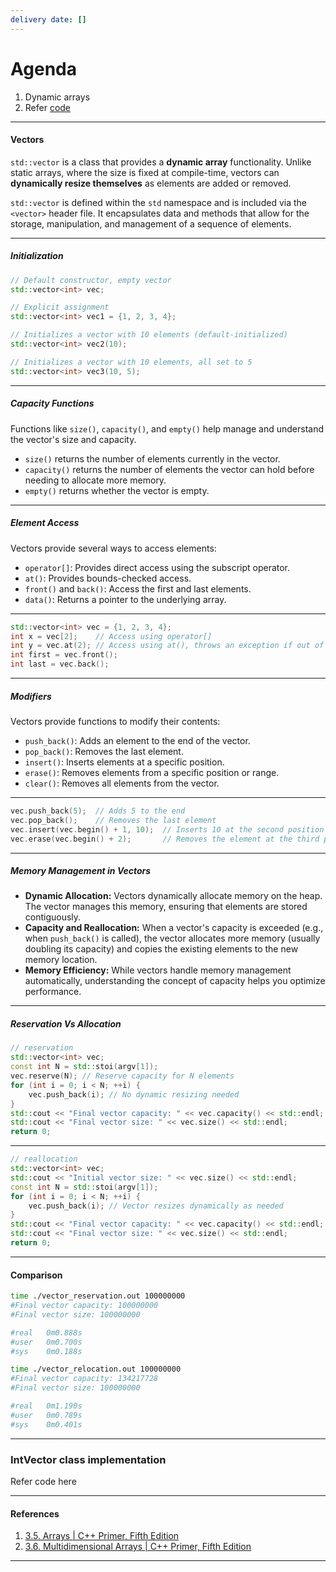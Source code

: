 ```yaml
---
delivery date: []
---
```

# Agenda
1. Dynamic arrays
2. Refer [code](code/lecture_13b)
---
#### Vectors
`std::vector` is a class that provides a **dynamic array** functionality. Unlike static arrays, where the size is fixed at compile-time, vectors can **dynamically resize themselves** as elements are added or removed.

`std::vector` is defined within the `std` namespace and is included via the `<vector>` header file. It encapsulates data and methods that allow for the storage, manipulation, and management of a sequence of elements.

---
##### Initialization
```c++
// Default constructor, empty vector
std::vector<int> vec;

// Explicit assignment
std::vector<int> vec1 = {1, 2, 3, 4};

// Initializes a vector with 10 elements (default-initialized)
std::vector<int> vec2(10);

// Initializes a vector with 10 elements, all set to 5
std::vector<int> vec3(10, 5);
```
---
##### Capacity Functions
Functions like `size()`, `capacity()`, and `empty()` help manage and understand the vector's size and capacity.

- `size()` returns the number of elements currently in the vector.
- `capacity()` returns the number of elements the vector can hold before needing to allocate more memory.
- `empty()` returns whether the vector is empty.
---

#####  Element Access 

Vectors provide several ways to access elements:
- `operator[]`: Provides direct access using the subscript operator.
- `at()`: Provides bounds-checked access.
- `front()` and `back()`: Access the first and last elements.
- `data()`: Returns a pointer to the underlying array.

---
```c++
std::vector<int> vec = {1, 2, 3, 4};
int x = vec[2];    // Access using operator[]
int y = vec.at(2); // Access using at(), throws an exception if out of bounds
int first = vec.front();
int last = vec.back();

```
---
##### Modifiers 
Vectors provide functions to modify their contents:
- `push_back()`: Adds an element to the end of the vector.
- `pop_back()`: Removes the last element.
- `insert()`: Inserts elements at a specific position.
- `erase()`: Removes elements from a specific position or range.
- `clear()`: Removes all elements from the vector.
---
```c++
vec.push_back(5);  // Adds 5 to the end
vec.pop_back();    // Removes the last element
vec.insert(vec.begin() + 1, 10);  // Inserts 10 at the second position
vec.erase(vec.begin() + 2);       // Removes the element at the third position
```
---
##### **Memory Management in Vectors**

- **Dynamic Allocation:** Vectors dynamically allocate memory on the heap. The vector manages this memory, ensuring that elements are stored contiguously.
- **Capacity and Reallocation:** When a vector's capacity is exceeded (e.g., when `push_back()` is called), the vector allocates more memory (usually doubling its capacity) and copies the existing elements to the new memory location.
- **Memory Efficiency:** While vectors handle memory management automatically, understanding the concept of capacity helps you optimize performance.

---
##### Reservation Vs Allocation
```c++
// reservation
std::vector<int> vec;
const int N = std::stoi(argv[1]);
vec.reserve(N); // Reserve capacity for N elements
for (int i = 0; i < N; ++i) {
	vec.push_back(i); // No dynamic resizing needed
}
std::cout << "Final vector capacity: " << vec.capacity() << std::endl;
std::cout << "Final vector size: " << vec.size() << std::endl;
return 0;
```

---
```c++
// reallocation
std::vector<int> vec;
std::cout << "Initial vector size: " << vec.size() << std::endl;
const int N = std::stoi(argv[1]);
for (int i = 0; i < N; ++i) {
	vec.push_back(i); // Vector resizes dynamically as needed
}
std::cout << "Final vector capacity: " << vec.capacity() << std::endl;
std::cout << "Final vector size: " << vec.size() << std::endl;
return 0;
```

---
#### Comparison
```bash
time ./vector_reservation.out 100000000
#Final vector capacity: 100000000
#Final vector size: 100000000

#real	0m0.888s
#user	0m0.700s
#sys	0m0.188s
```
```bash
time ./vector_relocation.out 100000000
#Final vector capacity: 134217728
#Final vector size: 100000000

#real	0m1.190s
#user	0m0.789s
#sys	0m0.401s
```

---
### IntVector class implementation
Refer code here[]()

---
#### References
1. [3.5. Arrays | C++ Primer, Fifth Edition](https://cpp-primer.pages.dev/book/034-3.5._arrays.html)
2. [3.6. Multidimensional Arrays | C++ Primer, Fifth Edition](https://cpp-primer.pages.dev/book/035-3.6._multidimensional_arrays.html)
---
